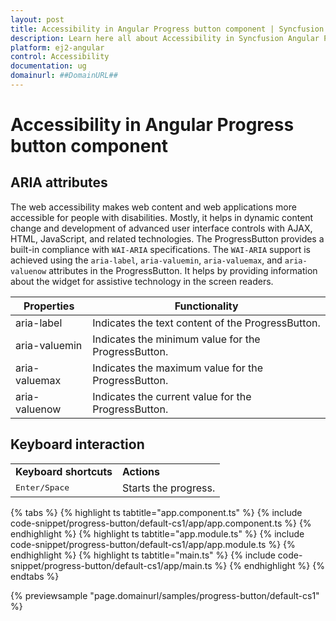 ```yaml
---
layout: post
title: Accessibility in Angular Progress button component | Syncfusion
description: Learn here all about Accessibility in Syncfusion Angular Progress button component of Syncfusion Essential JS 2 and more.
platform: ej2-angular
control: Accessibility 
documentation: ug
domainurl: ##DomainURL##
---
```


# Accessibility in Angular Progress button component

## ARIA attributes

The web accessibility makes web content and web applications more accessible for people with disabilities. Mostly, it helps in dynamic content change and development of advanced user interface controls with AJAX, HTML, JavaScript, and related technologies. The ProgressButton provides a built-in compliance with `WAI-ARIA` specifications. The `WAI-ARIA` support is achieved using the `aria-label`, `aria-valuemin`, `aria-valuemax`, and `aria-valuenow` attributes in the ProgressButton. It helps by providing information about the widget for assistive technology in the screen readers.

| Properties | Functionality |
| ------------ | ----------------------- |
| aria-label | Indicates the text content of the ProgressButton. |
| aria-valuemin | Indicates the minimum value for the ProgressButton. |
| aria-valuemax | Indicates the maximum value for the ProgressButton. |
| aria-valuenow | Indicates the current value for the ProgressButton. |

## Keyboard interaction

<!-- markdownlint-disable MD033 -->

<table>
<tr>
<td>
<b>Keyboard shortcuts</b></td><td>
<b>Actions</b></td></tr>
<tr>
<td>
<kbd>Enter/Space</kbd></td><td>
Starts the progress.</td></tr>
</table>

{% tabs %}
{% highlight ts tabtitle="app.component.ts" %}
{% include code-snippet/progress-button/default-cs1/app/app.component.ts %}
{% endhighlight %}
{% highlight ts tabtitle="app.module.ts" %}
{% include code-snippet/progress-button/default-cs1/app/app.module.ts %}
{% endhighlight %}
{% highlight ts tabtitle="main.ts" %}
{% include code-snippet/progress-button/default-cs1/app/main.ts %}
{% endhighlight %}
{% endtabs %}
  
{% previewsample "page.domainurl/samples/progress-button/default-cs1" %}